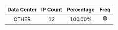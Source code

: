 | Data Center | IP Count | Percentage | Freq |
|:------------:|:--------:|:-----------:|:-----:|
| OTHER | 12 | 100.00% | 🟢 |